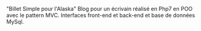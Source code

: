 "Billet Simple pour l'Alaska"
Blog pour un écrivain réalisé en Php7 en POO avec le pattern MVC.
Interfaces front-end et back-end et base de données MySql.
